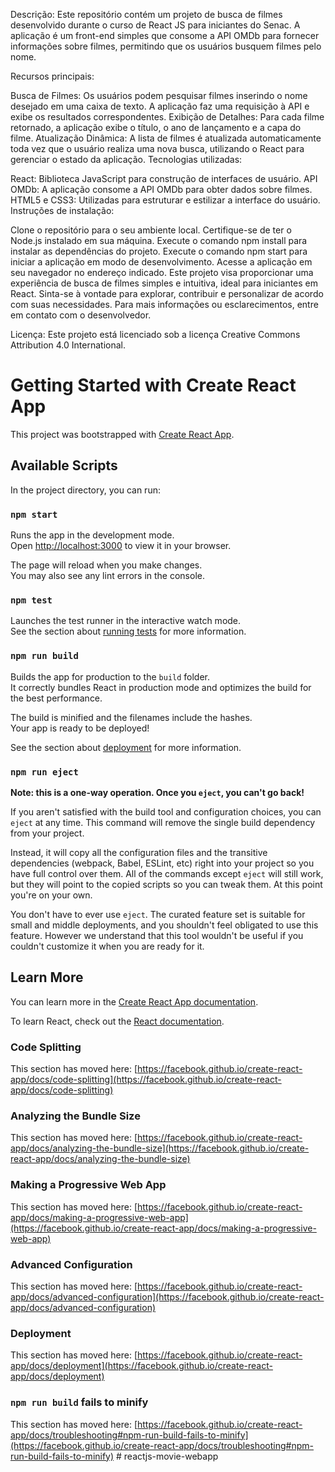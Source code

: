 Descrição: Este repositório contém um projeto de busca de filmes desenvolvido durante o curso de React JS para iniciantes do Senac. A aplicação é um front-end simples que consome a API OMDb para fornecer informações sobre filmes, permitindo que os usuários busquem filmes pelo nome.

Recursos principais:

Busca de Filmes: Os usuários podem pesquisar filmes inserindo o nome desejado em uma caixa de texto. A aplicação faz uma requisição à API e exibe os resultados correspondentes.
Exibição de Detalhes: Para cada filme retornado, a aplicação exibe o título, o ano de lançamento e a capa do filme.
Atualização Dinâmica: A lista de filmes é atualizada automaticamente toda vez que o usuário realiza uma nova busca, utilizando o React para gerenciar o estado da aplicação.
Tecnologias utilizadas:

React: Biblioteca JavaScript para construção de interfaces de usuário.
API OMDb: A aplicação consome a API OMDb para obter dados sobre filmes.
HTML5 e CSS3: Utilizadas para estruturar e estilizar a interface do usuário.
Instruções de instalação:

Clone o repositório para o seu ambiente local.
Certifique-se de ter o Node.js instalado em sua máquina.
Execute o comando npm install para instalar as dependências do projeto.
Execute o comando npm start para iniciar a aplicação em modo de desenvolvimento.
Acesse a aplicação em seu navegador no endereço indicado.
Este projeto visa proporcionar uma experiência de busca de filmes simples e intuitiva, ideal para iniciantes em React. Sinta-se à vontade para explorar, contribuir e personalizar de acordo com suas necessidades. Para mais informações ou esclarecimentos, entre em contato com o desenvolvedor.

Licença: Este projeto está licenciado sob a licença Creative Commons Attribution 4.0 International.

# Getting Started with Create React App

This project was bootstrapped with [Create React App](https://github.com/facebook/create-react-app).

## Available Scripts

In the project directory, you can run:

### `npm start`

Runs the app in the development mode.\
Open [http://localhost:3000](http://localhost:3000) to view it in your browser.

The page will reload when you make changes.\
You may also see any lint errors in the console.

### `npm test`

Launches the test runner in the interactive watch mode.\
See the section about [running tests](https://facebook.github.io/create-react-app/docs/running-tests) for more information.

### `npm run build`

Builds the app for production to the `build` folder.\
It correctly bundles React in production mode and optimizes the build for the best performance.

The build is minified and the filenames include the hashes.\
Your app is ready to be deployed!

See the section about [deployment](https://facebook.github.io/create-react-app/docs/deployment) for more information.

### `npm run eject`

**Note: this is a one-way operation. Once you `eject`, you can't go back!**

If you aren't satisfied with the build tool and configuration choices, you can `eject` at any time. This command will remove the single build dependency from your project.

Instead, it will copy all the configuration files and the transitive dependencies (webpack, Babel, ESLint, etc) right into your project so you have full control over them. All of the commands except `eject` will still work, but they will point to the copied scripts so you can tweak them. At this point you're on your own.

You don't have to ever use `eject`. The curated feature set is suitable for small and middle deployments, and you shouldn't feel obligated to use this feature. However we understand that this tool wouldn't be useful if you couldn't customize it when you are ready for it.

## Learn More

You can learn more in the [Create React App documentation](https://facebook.github.io/create-react-app/docs/getting-started).

To learn React, check out the [React documentation](https://reactjs.org/).

### Code Splitting

This section has moved here: [https://facebook.github.io/create-react-app/docs/code-splitting](https://facebook.github.io/create-react-app/docs/code-splitting)

### Analyzing the Bundle Size

This section has moved here: [https://facebook.github.io/create-react-app/docs/analyzing-the-bundle-size](https://facebook.github.io/create-react-app/docs/analyzing-the-bundle-size)

### Making a Progressive Web App

This section has moved here: [https://facebook.github.io/create-react-app/docs/making-a-progressive-web-app](https://facebook.github.io/create-react-app/docs/making-a-progressive-web-app)

### Advanced Configuration

This section has moved here: [https://facebook.github.io/create-react-app/docs/advanced-configuration](https://facebook.github.io/create-react-app/docs/advanced-configuration)

### Deployment

This section has moved here: [https://facebook.github.io/create-react-app/docs/deployment](https://facebook.github.io/create-react-app/docs/deployment)

### `npm run build` fails to minify

This section has moved here: [https://facebook.github.io/create-react-app/docs/troubleshooting#npm-run-build-fails-to-minify](https://facebook.github.io/create-react-app/docs/troubleshooting#npm-run-build-fails-to-minify)
#   r e a c t j s - m o v i e - w e b a p p 
 
 